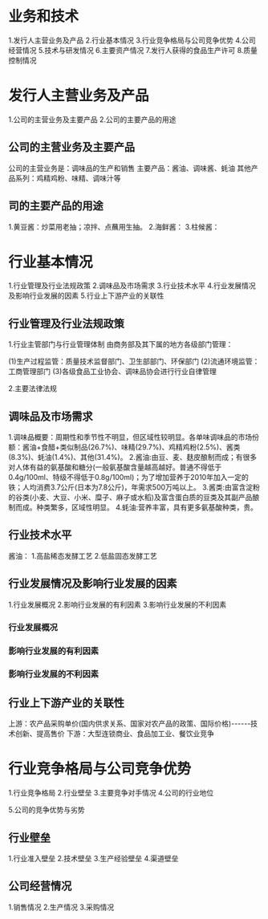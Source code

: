 # 业务和技术
1.发行人主营业务及产品
2.行业基本情况
3.行业竞争格局与公司竞争优势
4.公司经营情况
5.技术与研发情况
6.主要资产情况
7.发行人获得的食品生产许可
8.质量控制情况

# 发行人主营业务及产品
1.公司的主营业务及主要产品
2.公司的主要产品的用途

## 公司的主营业务及主要产品
公司的主营业务是：调味品的生产和销售
主要产品：酱油、调味酱、蚝油
其他产品系列：鸡精鸡粉、味精、调味汁等

## 司的主要产品的用途
1.黄豆酱：炒菜用老抽；凉拌、点蘸用生抽。
2.海鲜酱：
3.柱候酱：

# 行业基本情况
1.行业管理及行业法规政策
2.调味品及市场需求
3.行业技术水平
4.行业发展情况及影响行业发展的因素
5.行业上下游产业的关联性

## 行业管理及行业法规政策
1.行业主管部门与行业管理体制
  由商务部及其下属的地方各级部门管理：

  (1)生产过程监管：质量技术监督部门、卫生部部门、环保部门
  (2)流通环境监管：工商管理部门
  (3)各级食品工业协会、调味品协会进行行业自律管理

2.主要法律法规

## 调味品及市场需求
1.调味品概要：周期性和季节性不明显，但区域性较明显。各单味调味品的市场份额：酱油+食醋+类似制品(26.7%)、味精(29.7%)、鸡精鸡粉(2.5%)、酱类(8.3%)、蚝油(1.4%)、其他(31.4%)。
2.酱油:由豆、麦、麸皮酿制而成；有很多对人体有益的氨基酸和糖分(一般氨基酸含量越高越好。普通不得低于0.4g/100ml、特级不得低于0.8g/100ml)；为了增加营养于2010年加入一定的铁；人均消费3.7公斤(日本为7.8公斤)，年需求500万吨以上。
3.酱类:由富含淀粉的谷类(小麦、大豆、小米、糜子、麻子或水稻)及富含蛋白质的豆类及其副产品酿制而成。种类繁多，区域性明显。
4.蚝油:营养丰富，具有更多氨基酸种类，贵。

## 行业技术水平
酱油：
1.高盐稀态发酵工艺
2.低盐固态发酵工艺

## 行业发展情况及影响行业发展的因素
1.行业发展概况
2.影响行业发展的有利因素
3.影响行业发展的不利因素

### 行业发展概况
### 影响行业发展的有利因素
### 影响行业发展的不利因素

## 行业上下游产业的关联性
上游：农产品采购单价(国内供求关系、国家对农产品的政策、国际价格)------技术创新、提高售价
下游：大型连锁商业、食品加工业、餐饮业竞争





# 行业竞争格局与公司竞争优势
1.行业竞争格局
2.行业壁垒
3.主要竞争对手情况
4.公司的行业地位

5.公司的竞争优势与劣势

## 行业壁垒
1.行业准入壁垒
2.技术壁垒
3.生产经验壁垒
4.渠道壁垒

## 公司经营情况
1.销售情况
2.生产情况
3.采购情况